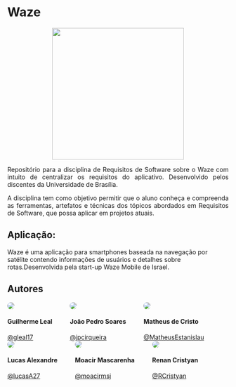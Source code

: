 # Waze

<p align="center">  
          <img width="300px"  src="https://github.com/Requisitos2-2019/Waze/blob/master/docs/img/waze-logo.png?raw=true">   
</p>

<p align="justify">
Repositório para a disciplina de Requisitos de Software sobre o Waze com intuito de centralizar os requisitos do aplicativo. Desenvolvido pelos discentes da Universidade de Brasília.
</p>

<p align="justify">
A disciplina tem como objetivo permitir que o aluno conheça e compreenda as ferramentas, artefatos e técnicas dos tópicos abordados em Requisitos de Software, que possa aplicar em projetos atuais.

</p>

## Aplicação:


Waze é uma aplicação para smartphones baseada na navegação por satélite contendo informações de usuários e detalhes sobre rotas.Desenvolvida pela start-up Waze Mobile de Israel.



## Autores


<div style="float: left; margin-right: 40px"class="card">
  <img style="border-radius: 90px;" src="https://github.com/Requisitos2-2019/Waze/blob/master/docs/img/equipe/GuilhermeLeal.png?raw=true">
  <div class="container">
    <h4><b>Guilherme Leal</b></h4>
    <a href="https://github.com/gleal17">@gleal17</a>
  </div>
</div>

<div style="float: left;margin-right: 40px" class="card">
    <img style="border-radius: 90px;" src="https://github.com/Requisitos2-2019/Waze/blob/master/docs/img/equipe/joao.jpg?raw=true">  <div class="container">
    <h4><b>João Pedro Soares</b></h4>
    <a href="https://github.com/jpcirqueira">@jpcirqueira</a>
  </div>
</div>

<div style="float: left;margin-right: 40px" class="card">
    <img style="border-radius: 90px;" src="https://github.com/Requisitos2-2019/Waze/blob/master/docs/img/equipe/MatheusEstanislau.jpg?raw=true">
    <h4><b>Matheus de Cristo</b></h4>
    <a href="https://github.com/MatheusEstanislau">@MatheusEstanislau</a>
  </div>
</div>

<div style="float: left;margin-right: 40px" class="card">
    <img style="border-radius: 90px;" src="https://github.com/Requisitos2-2019/Waze/blob/master/docs/img/equipe/LucasA.png?raw=true">
    <h4><b>Lucas Alexandre</b></h4>
    <a href="https://github.com/lucasA27">@lucasA27</a>
  </div>
</div>



<div style="float: left;margin-right: 40px" class="card">
    <img  style="border-radius: 90px;" src="https://github.com/Requisitos2-2019/Waze/blob/master/docs/img/equipe/Moacir.jpg?raw=true">
    <h4><b>Moacir Mascarenha</b></h4>
    <a href="https://github.com/MoacirMSJ">@moacirmsj</a>
  </div>
</div>

<div style="float: left;margin-right: 40px" class="card">
          <img style="border-radius: 90px;" src="https://github.com/Requisitos2-2019/Waze/blob/master/docs/img/equipe/Renan.jpg?raw=true">
    <h4><b>Renan Cristyan</b></h4>
    <a href="https://github.com/RCristyan">@RCristyan</a>
  </div>
</div>


